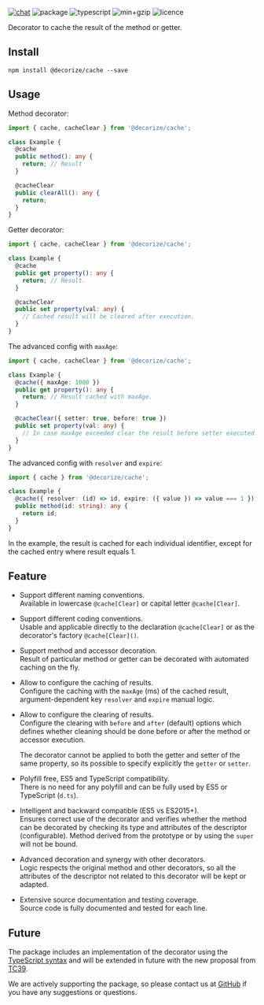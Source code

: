 [![chat](https://badgen.net/badge/icon/chat?icon=gitter&label)](https://gitter.im/decorize/community)
![package](https://badgen.net/david/dep/Yokize/decorize/package/cache?icon=libraries&label)
![typescript](https://badgen.net/badge/icon/3.9.2?icon=typescript&label)
![min+gzip](https://badgen.net/bundlephobia/minzip/@decorize/cache?label=min%2Bgzip)
![licence](https://badgen.net/github/license/Yokize/decorize?label)

Decorator to cache the result of the method or getter.

## Install

```shell script
npm install @decorize/cache --save
```

## Usage

Method decorator:

```typescript
import { cache, cacheClear } from '@decorize/cache';

class Example {
  @cache
  public method(): any {
    return; // Result
  }

  @cacheClear
  public clearAll(): any {
    return;
  }
}
```

Getter decorator:

```typescript
import { cache, cacheClear } from '@decorize/cache';

class Example {
  @cache
  public get property(): any {
    return; // Result.
  }

  @cacheClear
  public set property(val: any) {
    // Cached result will be cleared after execution.
  }
}
```

The advanced config with `maxAge`:

```typescript
import { cache, cacheClear } from '@decorize/cache';

class Example {
  @cache({ maxAge: 1000 })
  public get property(): any {
    return; // Result cached with maxAge.
  }

  @cacheClear({ setter: true, before: true })
  public set property(val: any) {
    // In case maxAge exceeded clear the result before setter executed.
  }
}
```

The advanced config with `resolver` and `expire`:

```typescript
import { cache } from '@decorize/cache';

class Example {
  @cache({ resolver: (id) => id, expire: ({ value }) => value === 1 })
  public method(id: string): any {
    return id;
  }
}
```

In the example, the result is cached for each individual identifier, except for the cached entry where result equals 1.

## Feature

- Support different naming conventions.\
  Available in lowercase `@cache[Clear]` or capital letter `@cache[Clear]`.

- Support different coding conventions.\
  Usable and applicable directly to the declaration `@cache[Clear]` or as the decorator's factory `@cache[Clear]()`.

- Support method and accessor decoration.\
  Result of particular method or getter can be decorated with automated caching on the fly.

- Allow to configure the caching of results.\
  Configure the caching with the `maxAge` (ms) of the cached result, argument-dependent key `resolver` and `expire` manual logic.

- Allow to configure the clearing of results.\
  Configure the clearing with `before` and `after` (default) options which defines whether cleaning should be done before or after the method or accessor execution.

  The decorator cannot be applied to both the getter and setter of the same property, so its possible to specify explicitly the `getter` or `setter`.

- Polyfill free, ES5 and TypeScript compatibility.\
  There is no need for any polyfill and can be fully used by ES5 or TypeScript (`d.ts`).

- Intelligent and backward compatible (ES5 vs ES2015+).\
  Ensures correct use of the decorator and verifies whether the method can be decorated by checking its type and attributes of the descriptor (configurable). Method derived from the prototype or by using the `super` will not be bound.

- Advanced decoration and synergy with other decorators.\
  Logic respects the original method and other decorators, so all the attributes of the descriptor not related to this decorator will be kept or adapted.

- Extensive source documentation and testing coverage.\
  Source code is fully documented and tested for each line.

## Future

The package includes an implementation of the decorator using the [TypeScript syntax](https://www.typescriptlang.org/docs/handbook/decorators.html) and will be extended in future with the new proposal from [TC39](https://github.com/tc39/proposal-decorators).

We are actively supporting the package, so please contact us at [GitHub](https://github.com/Yokize/decorize) if you have any suggestions or questions.
